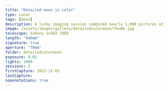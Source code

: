 ```yaml
---
title: "Detailed moon in color"
type: Lunar
tags: [moon]
description: A lucky imaging session combined nearly 1,000 pictures at a 2ms exposure to create this detailed, colorful capture of the lunar surface.
image: /assets/images/gallery/detailedcolormoon/thumb.jpg
telescope: Svbony sv503 70ED
length: "840mm"
signature: true
aperture: "70mm"
folder: detailedcolormoon
exposure: 0.02
lights: 1000
sessions: 1
firstCapture: 2022-12-03 
lastCapture:
noannotations: true
---
```

